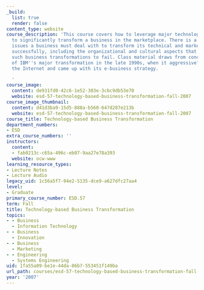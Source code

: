 ```yaml
---
_build:
  list: true
  render: false
content_type: website
course_description: 'This course covers how to leverage major technology advances
  to significantly transform a business in the marketplace. There is a focus on major
  issues a business must deal with to transform its technical and market strategies
  successfully, including the organizational and cultural aspects that often cause
  such business transformations to fail. Class material draws from concrete experiences
  of IBM''s major transformation in the late 1990s, when it aggressively embraced
  the Internet and came up with its e-business strategy.

  '
course_image:
  content: de931fd0-42c6-1e52-303e-3cbc9db53e70
  website: esd-57-technology-based-business-transformation-fall-2007
course_image_thumbnail:
  content: d41d3ba9-15d5-888a-b560-647d287e213b
  website: esd-57-technology-based-business-transformation-fall-2007
course_title: Technology-based Business Transformation
department_numbers:
- ESD
extra_course_numbers: ''
instructors:
  content:
  - fab0213c-c65a-496c-eb07-9aa27e78a393
  website: ocw-www
learning_resource_types:
- Lecture Notes
- Lecture Audio
legacy_uid: 1c56a5f7-94e2-5135-dce9-a627dfc27aa4
level:
- Graduate
primary_course_number: ESD.57
term: Fall
title: Technology-based Business Transformation
topics:
- - Business
  - Information Technology
- - Business
  - Innovation
- - Business
  - Marketing
- - Engineering
  - Systems Engineering
uid: 1fa55a09-be1e-44da-86b7-553451f149ba
url_path: courses/esd-57-technology-based-business-transformation-fall-2007
year: '2007'
---
```

